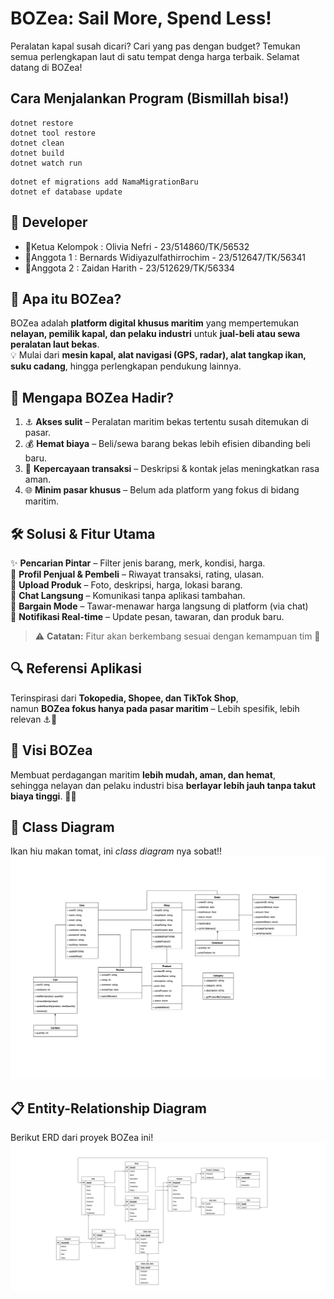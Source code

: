 # BOZea: Sail More, Spend Less!

Peralatan kapal susah dicari? Cari yang pas dengan budget? Temukan semua perlengkapan laut di satu tempat denga harga terbaik. Selamat datang di BOZea!

## Cara Menjalankan Program (Bismillah bisa!)

```
dotnet restore
dotnet tool restore
dotnet clean
dotnet build
dotnet watch run
```

```
dotnet ef migrations add NamaMigrationBaru
dotnet ef database update
```

## 👥 Developer

- 👑Ketua Kelompok : Olivia Nefri - 23/514860/TK/56532
- 🤵Anggota 1 : Bernards Widiyazulfathirrochim - 23/512647/TK/56341
- 👲Anggota 2 : Zaidan Harith - 23/512629/TK/56334

## 🌟 Apa itu BOZea?

BOZea adalah **platform digital khusus maritim** yang mempertemukan **nelayan, pemilik kapal, dan pelaku industri** untuk **jual-beli atau sewa peralatan laut bekas**.  
💡 Mulai dari **mesin kapal, alat navigasi (GPS, radar), alat tangkap ikan, suku cadang**, hingga perlengkapan pendukung lainnya.

## 🚩 Mengapa BOZea Hadir?

1. ⚓ **Akses sulit** – Peralatan maritim bekas tertentu susah ditemukan di pasar.
2. 💰 **Hemat biaya** – Beli/sewa barang bekas lebih efisien dibanding beli baru.
3. 🤝 **Kepercayaan transaksi** – Deskripsi & kontak jelas meningkatkan rasa aman.
4. 🌐 **Minim pasar khusus** – Belum ada platform yang fokus di bidang maritim.

## 🛠️ Solusi & Fitur Utama

✨ **Pencarian Pintar** – Filter jenis barang, merk, kondisi, harga.  
👤 **Profil Penjual & Pembeli** – Riwayat transaksi, rating, ulasan.  
📸 **Upload Produk** – Foto, deskripsi, harga, lokasi barang.  
💬 **Chat Langsung** – Komunikasi tanpa aplikasi tambahan.  
🤝 **Bargain Mode** – Tawar-menawar harga langsung di platform (via chat)  
🔔 **Notifikasi Real-time** – Update pesan, tawaran, dan produk baru.

> ⚠️ **Catatan:** Fitur akan berkembang sesuai dengan kemampuan tim 🚀

## 🔍 Referensi Aplikasi

Terinspirasi dari **Tokopedia, Shopee, dan TikTok Shop**,  
namun **BOZea fokus hanya pada pasar maritim** – Lebih spesifik, lebih relevan ⚓🌊

## 🎯 Visi BOZea

Membuat perdagangan maritim **lebih mudah, aman, dan hemat**,  
sehingga nelayan dan pelaku industri bisa **berlayar lebih jauh tanpa takut biaya tinggi**. 🚢✨

## 🤫 Class Diagram

Ikan hiu makan tomat, ini _class diagram_ nya sobat!!
![Class Diagram](Docs/classdiagram.png)

## 📋 Entity-Relationship Diagram

Berikut ERD dari proyek BOZea ini!
![Entity-Relationship Diagram](Docs/erdjunpro.png)

